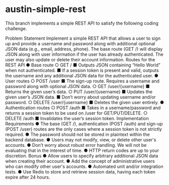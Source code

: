 # austin-simple-rest
This branch implements a simple REST API to satisfy the following coding challenge.

Problem Statement
Implement a simple REST API that allows a user to sign up and provide a username and
password along with additional optional JSON data (e.g., email, address, phone). The base
route (GET /) will display JSON along with user information if the user has already
authenticated. The user may also update or delete their account information.
Routes for the REST API
● Base route
○ GET /
■ Outputs JSON containing “Hello World” when not authenticated.
■ If a session token is present and valid, outputs the username and any
additional JSON data for the authenticated user.
● User routes
○ POST /user
■ The sign-up route. Requires a username and password along with
optional JSON data.
○ GET /user/{username}
■ Returns the given user’s data.
○ PUT /user/{username}
■ Updates the given user’s JSON data.
■ Don’t worry about updating username and/or password.
○ DELETE /user/{username}
■ Deletes the given user entirely.
● Authentication routes
○ POST /auth
■ Takes in a username/password and returns a session token to be used
on /user for GET/PUT/DELETE.
○ DELETE /auth
■ Invalidates the user’s session token.
Implementation Requirements
● The base (GET /), authentication (POST /auth) and sign-up (POST /user) routes are the
only cases where a session token is not strictly required.
● The password should not be stored in plaintext within the backend database.
● Users may not modify, view, or delete other user's accounts.
● Don’t worry about robust error handling. We will not be evaluating that in the interest of
time.
● HTTP return codes are up to your discretion.
Bonus
● Allow users to specify arbitrary additional JSON data when creating their account.
● Add the concept of administrative users who can modify other user's accounts.
● Automated unit and/or integration tests.
● Use Redis to store and retrieve session data, having each token expire after 24 hours.
